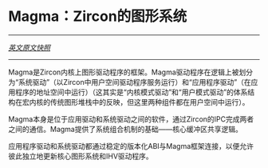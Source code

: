 <!-- Magma: Graphics for Zircon -->
Magma：Zircon的图形系统
===========================
---

[*英文原文快照*](https://github.com/fuchsia-mirror/garnet/blob/829716d22f2a71c5eb1563debe9853195f763b98/lib/magma/README.md)

---
<!-- Magma is a framework for graphics drivers on the Zircon kernel. Magma drivers are logically divided into a 'System Driver' which runs as a userspace Zircon driver service, and an 'Application Driver' which runs in the application's address space (this mirrors the architecture of the 'Kernel Mode Driver' and 'User Mode Driver' in traditional graphics stack for monolithic kernels, but here both components run in userspace). -->
Magma是Zircon内核上图形驱动程序的框架。Magma驱动程序在逻辑上被划分为“系统驱动”（以Zircon中用户空间驱动程序服务运行）和“应用程序驱动”（在应用程序的地址空间中运行）（这其实是“内核模式驱动”和“用户模式驱动”的体系结构在宏内核的传统图形堆栈中的反映，但这里两种组件都在用户空间中运行）。

<!-- Magma itself is the body of software that sits between the Application Driver and the System Driver and facilitates communication between the two over Zircon IPC, and provides core buffer sharing logic which underlies the system compositing mechanism.  -->
Magma本身是位于应用驱动和系统驱动之间的软件，通过Zircon的IPC完成两者之间的通信。Magma提供了系统组合机制的基础——核心缓冲区共享逻辑。

<!-- Both the Application Driver and the System Driver interface with the Magma framework through stable, versioned ABIs in order to allow updating the core graphics system and IHV drivers independently of one another. -->

应用程序驱动和系统驱动都通过稳定的版本化ABI与Magma框架连接，以便允许彼此独立地更新核心图形系统和IHV驱动程序。
